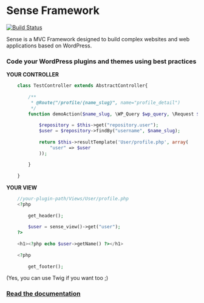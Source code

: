 Sense Framework
=====
[![Build Status](https://travis-ci.org/Simettric/Sense.svg?branch=master)](https://travis-ci.org/Simettric/Sense)

Sense is a MVC Framework designed to build complex websites and web applications based on WordPress.

### Code your WordPress plugins and themes using best practices
 

**YOUR CONTROLLER**

```php
    class TestController extends AbstractController{
        
        /**
         * @Route("/profile/{name_slug}", name="profile_detail")
         */
        function demoAction($name_slug, \WP_Query $wp_query, \Request $request) {
             
            $repository = $this->get("repository.user");
            $user = $repository->findBy("username", $name_slug);
             
            return $this->resultTemplate('User/profile.php', array(
                "user" => $user
            ));
       
        }
   
    }
```
    
**YOUR VIEW**

```php
    //your-plugin-path/Views/User/profile.php     
    <?php
    
        get_header();
        
        $user = sense_view()->get("user");
    ?>
     
    <h1><?php echo $user->getName() ?></h1>
     
    <?php
    
        get_footer();
```

(Yes, you can use Twig if you want too ;)
    
### [Read the documentation](http://sense.readthedocs.io/en/latest/) 

